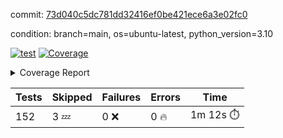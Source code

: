 commit: [73d040c5dc781dd32416ef0be421ece6a3e02fc0](https://github.com/rcmdnk/homebrew-file/tree/73d040c5dc781dd32416ef0be421ece6a3e02fc0)

condition: branch=main, os=ubuntu-latest, python_version=3.10

[![test](https://github.com/rcmdnk/homebrew-file/actions/workflows/test.yml/badge.svg)](https://github.com/rcmdnk/homebrew-file/actions/runs/10255454277)
<a href="https://github.com/rcmdnk/homebrew-file/blob/73d040c5dc781dd32416ef0be421ece6a3e02fc0/README.md"><img alt="Coverage" src="https://img.shields.io/badge/Coverage-0%25-red.svg" /></a><details><summary>Coverage Report </summary><table><tr><th>File</th><th>Stmts</th><th>Miss</th><th>Cover</th><th>Missing</th></tr><tbody><tr><td colspan="5"><b>src/brew_file</b></td></tr><tr><td>&nbsp; &nbsp;<a href="https://github.com/rcmdnk/homebrew-file/blob/73d040c5dc781dd32416ef0be421ece6a3e02fc0/src/brew_file/__init__.py">\_\_init\_\_.py</a></td><td>3</td><td>3</td><td>0%</td><td><a href="https://github.com/rcmdnk/homebrew-file/blob/73d040c5dc781dd32416ef0be421ece6a3e02fc0/src/brew_file/__init__.py#L1-L4">1&ndash;4</a></td></tr><tr><td>&nbsp; &nbsp;<a href="https://github.com/rcmdnk/homebrew-file/blob/73d040c5dc781dd32416ef0be421ece6a3e02fc0/src/brew_file/brew_file.py">brew_file.py</a></td><td>1126</td><td>1126</td><td>0%</td><td><a href="https://github.com/rcmdnk/homebrew-file/blob/73d040c5dc781dd32416ef0be421ece6a3e02fc0/src/brew_file/brew_file.py#L1-L1997">1&ndash;1997</a></td></tr><tr><td>&nbsp; &nbsp;<a href="https://github.com/rcmdnk/homebrew-file/blob/73d040c5dc781dd32416ef0be421ece6a3e02fc0/src/brew_file/brew_helper.py">brew_helper.py</a></td><td>196</td><td>196</td><td>0%</td><td><a href="https://github.com/rcmdnk/homebrew-file/blob/73d040c5dc781dd32416ef0be421ece6a3e02fc0/src/brew_file/brew_helper.py#L1-L329">1&ndash;329</a></td></tr><tr><td>&nbsp; &nbsp;<a href="https://github.com/rcmdnk/homebrew-file/blob/73d040c5dc781dd32416ef0be421ece6a3e02fc0/src/brew_file/brew_info.py">brew_info.py</a></td><td>369</td><td>369</td><td>0%</td><td><a href="https://github.com/rcmdnk/homebrew-file/blob/73d040c5dc781dd32416ef0be421ece6a3e02fc0/src/brew_file/brew_info.py#L1-L556">1&ndash;556</a></td></tr><tr><td>&nbsp; &nbsp;<a href="https://github.com/rcmdnk/homebrew-file/blob/73d040c5dc781dd32416ef0be421ece6a3e02fc0/src/brew_file/info.py">info.py</a></td><td>11</td><td>11</td><td>0%</td><td><a href="https://github.com/rcmdnk/homebrew-file/blob/73d040c5dc781dd32416ef0be421ece6a3e02fc0/src/brew_file/info.py#L1-L17">1&ndash;17</a></td></tr><tr><td>&nbsp; &nbsp;<a href="https://github.com/rcmdnk/homebrew-file/blob/73d040c5dc781dd32416ef0be421ece6a3e02fc0/src/brew_file/main.py">main.py</a></td><td>166</td><td>166</td><td>0%</td><td><a href="https://github.com/rcmdnk/homebrew-file/blob/73d040c5dc781dd32416ef0be421ece6a3e02fc0/src/brew_file/main.py#L1-L631">1&ndash;631</a></td></tr><tr><td>&nbsp; &nbsp;<a href="https://github.com/rcmdnk/homebrew-file/blob/73d040c5dc781dd32416ef0be421ece6a3e02fc0/src/brew_file/utils.py">utils.py</a></td><td>72</td><td>72</td><td>0%</td><td><a href="https://github.com/rcmdnk/homebrew-file/blob/73d040c5dc781dd32416ef0be421ece6a3e02fc0/src/brew_file/utils.py#L1-L129">1&ndash;129</a></td></tr><tr><td><b>TOTAL</b></td><td><b>1943</b></td><td><b>1943</b></td><td><b>0%</b></td><td>&nbsp;</td></tr></tbody></table></details>

| Tests | Skipped | Failures | Errors | Time |
| ----- | ------- | -------- | -------- | ------------------ |
| 152 | 3 :zzz: | 0 :x: | 0 :fire: | 1m 12s :stopwatch: |

